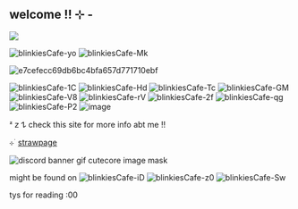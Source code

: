 ##  welcome !! ⊹ - 
![](https://komarev.com/ghpvc/?username=litteryzu&color=641c41&style=for-the-badge&label=PROFILE+VIEWS) 

![blinkiesCafe-yo](https://github.com/user-attachments/assets/ba2e417f-08f4-4b3e-818d-79cc24a3a4ef)
![blinkiesCafe-Mk](https://github.com/user-attachments/assets/125d2983-c5f9-4e75-9ba1-b8caebb5688b)

![e7cefecc69db6bc4bfa657d771710ebf](https://github.com/user-attachments/assets/209c2172-6b7f-4a67-b300-d86832885c2a)

![blinkiesCafe-1C](https://github.com/user-attachments/assets/2d892208-a509-4e7e-81e3-d3d4fb9ff86f)
![blinkiesCafe-Hd](https://github.com/user-attachments/assets/20544aa9-e4b2-484e-a624-72597aea8251)
![blinkiesCafe-Tc](https://github.com/user-attachments/assets/4d1fbf09-aeb2-4f55-a681-a4ab5e09e482)
![blinkiesCafe-GM](https://github.com/user-attachments/assets/6c31f407-9a9b-470e-b8b0-89e3ed80de41)
![blinkiesCafe-V8](https://github.com/user-attachments/assets/4d265041-195c-4061-898f-40829f4cb45e)
![blinkiesCafe-rV](https://github.com/user-attachments/assets/3fe11a7f-55bb-4ff7-b4ac-0737be3ee985)
![blinkiesCafe-2f](https://github.com/user-attachments/assets/d74eb911-03c7-49c8-9bfe-119cc79801cd)
![blinkiesCafe-qg](https://github.com/user-attachments/assets/dcaf6253-9da5-40ee-9244-0d3b091f3ec5)
![blinkiesCafe-P2](https://github.com/user-attachments/assets/9f4c1b64-be52-451b-91ca-e246869cccf3)
![image](https://github.com/user-attachments/assets/1e5168d4-e1f5-4f57-abb1-0a50a56cca9d)





ᶻ 𝗓 𐰁  check this site for more info abt me !!

⊹ ࣪  [strawpage](https://read-before-int.straw.page) 


![discord banner gif cutecore image mask](https://github.com/user-attachments/assets/92e0b0ec-439d-4882-8992-eafba329230d)

might be found on
 ![blinkiesCafe-iD](https://github.com/user-attachments/assets/d0891f7a-7475-4450-9687-c7d34cc70e2d) ![blinkiesCafe-z0](https://github.com/user-attachments/assets/52a5be27-51bc-46c0-90fd-14d4fae3d05e) ![blinkiesCafe-Sw](https://github.com/user-attachments/assets/506826cd-70fe-4b7d-ab35-81ef39a35e8c)



tys for reading :00
